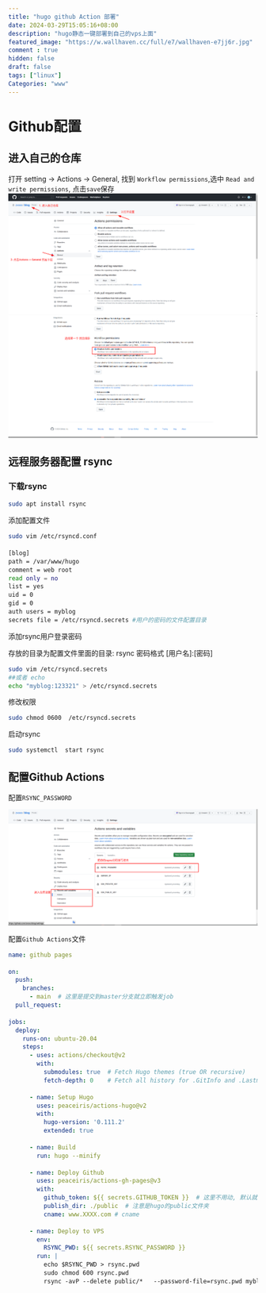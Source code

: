 ```yaml
---
title: "hugo github Action 部署"
date: 2024-03-29T15:05:16+08:00
description: "hugo静态一键部署到自己的vps上面"
featured_image: "https://w.wallhaven.cc/full/e7/wallhaven-e7jj6r.jpg"
comment : true
hidden: false
draft: false
tags: ["linux"]
Categories: "www"
---
```


# Github配置

## 进入自己的仓库
打开 setting ->  Actions -> General, 找到 `Workflow permissions`,选中 `Read and write permissions`, 点击`save`保存
 ![ 步骤1](/2023-03-29_14-37.png)
 ![](/2023-03-29_14-38.png)

## 远程服务器配置 rsync

### 下载rsync
~~~bash
sudo apt install rsync
~~~

添加配置文件

~~~bash
sudo vim /etc/rsyncd.conf

[blog]
path = /var/www/hugo
comment = web root
read only = no
list = yes
uid = 0
gid = 0
auth users = myblog
secrets file = /etc/rsyncd.secrets #用户的密码的文件配置目录
~~~

添加rsync用户登录密码

存放的目录为配置文件里面的目录: rsync 密码格式 [用户名]:[密码]

~~~bash
sudo vim /etc/rsyncd.secrets
##或者 echo
echo "myblog:123321" > /etc/rsyncd.secrets
~~~

修改权限
~~~bash
sudo chmod 0600  /etc/rsyncd.secrets
~~~

启动rsync
~~~bash
sudo systemctl  start rsync
~~~

##  配置Github Actions
配置`RSYNC_PASSWORD`

![](/2023-03-29_14-59.png)


配置`Github Actions`文件
~~~yaml
name: github pages

on:
  push:
    branches:
      - main  # 这里是提交到master分支就立即触发job
  pull_request:

jobs:
  deploy: 
    runs-on: ubuntu-20.04
    steps:
      - uses: actions/checkout@v2
        with:
          submodules: true  # Fetch Hugo themes (true OR recursive)
          fetch-depth: 0    # Fetch all history for .GitInfo and .Lastmod

      - name: Setup Hugo
        uses: peaceiris/actions-hugo@v2
        with:
          hugo-version: '0.111.2' 
          extended: true 

      - name: Build
        run: hugo --minify

      - name: Deploy Github
        uses: peaceiris/actions-gh-pages@v3
        with:
          github_token: ${{ secrets.GITHUB_TOKEN }}  # 这里不用动, 默认就好
          publish_dir: ./public  # 注意是hugo的public文件夹
          cname: www.XXXX.com # cname
          
      - name: Deploy to VPS
        env: 
          RSYNC_PWD: ${{ secrets.RSYNC_PASSWORD }}
        run: |
          echo $RSYNC_PWD > rsync.pwd
          sudo chmod 600 rsync.pwd
          rsync -avP --delete public/*   --password-file=rsync.pwd myblog@[ip]::blog
~~~
